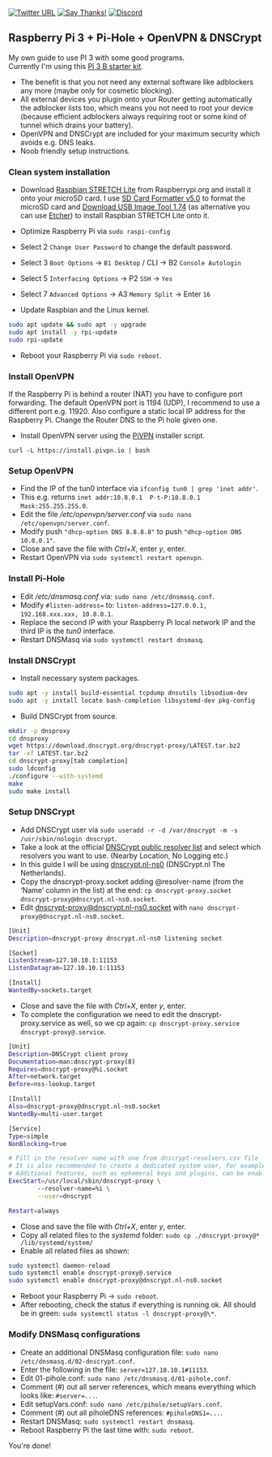[![Twitter URL](https://img.shields.io/twitter/url/https/twitter.com/fold_left.svg?style=social&label=Follow%20%40CHEF-KOCH)](https://twitter.com/FZeven)
[![Say Thanks!](https://img.shields.io/badge/Say%20Thanks-!-1EAEDB.svg)](https://saythanks.io/to/CHEF-KOCH)
[![Discord](https://discordapp.com/api/guilds/204394292519632897/widget.png)](https://discord.me/NVinside)

## Raspberry Pi 3 + Pi-Hole + OpenVPN & DNSCrypt

My own guide to use PI 3 with some good programs. <br />
Currently I'm using this [Pi 3 B starter kit](https://www.amazon.com/Raspberry-Essentials-Kit-board-Connectivity/dp/B01LWVVMUI/ref=sr_1_4?ie=UTF8&qid=1502666099&sr=8-4&keywords=raspberry+pi+3+starter+kit). <br />

* The benefit is that you not need any external software like adblockers any more (maybe only for cosmetic blocking).<br />
* All external devices you plugin onto your Router getting automatically the adblocker lists too, which means you not need to root your device (because efficient adblockers always requiring root or some kind of tunnel which drains your battery).<br />
* OpenVPN and DNSCrypt are included for your maximum security which avoids e.g. DNS leaks.
* Noob friendly setup instructions.


### Clean system installation

* Download [Raspbian STRETCH Lite](https://www.raspberrypi.org/downloads/raspbian/) from Raspberrypi.org and install it onto your microSD card. I use [SD Card Formatter v5.0](https://www.sdcard.org/downloads/formatter_4/) to format the microSD card and [Download USB Image Tool 1.74](http://www.alexpage.de/usb-image-tool/download/) (as alternative you can use [Etcher](https://etcher.io/)) to install Raspbian STRETCH Lite onto it.


* Optimize Raspberry Pi via `sudo raspi-config`
* Select 2 `Change User Password` to change the default password.
* Select 3 `Boot Options` -> `B1 Desktop` / CLI -> B2 `Console Autologin`
* Select 5 `Interfacing Options` -> P2 `SSH` -> `Yes`
* Select 7 `Advanced Options` -> A3 `Memory Split` -> Enter `16`
* Update Raspbian and the Linux kernel.

```bash
sudo apt update && sudo apt -y upgrade
sudo apt install -y rpi-update
sudo rpi-update
```

* Reboot your Raspberry Pi via `sudo reboot`.


### Install OpenVPN

If the Raspberry Pi is behind a router (NAT) you have to configure port forwarding. The default OpenVPN port is 1194 (UDP), I recommend to use a different port e.g. 11920. Also configure a static local IP address for the Raspberry Pi. Change the Router DNS to the Pi hole given one.

* Install OpenVPN server using the [PiVPN](http://www.pivpn.io/) installer script.

`curl -L https://install.pivpn.io | bash` <br />



### Setup OpenVPN


* Find the IP of the tun0 interface via `ifconfig tun0 | grep 'inet addr'`.
* This e.g. returns `inet addr:10.8.0.1  P-t-P:10.8.0.1  Mask:255.255.255.0`.
* Edit the file */etc/openvpn/server.conf* via `sudo nano /etc/openvpn/server.conf`.
* Modify push `"dhcp-option DNS 8.8.8.8"` to push `"dhcp-option DNS 10.8.0.1"`.
* Close and save the file with *Ctrl+X*, enter *y*, enter.
* Restart OpenVPN via `sudo systemctl restart openvpn`.



### Install Pi-Hole

* Edit */etc/dnsmasq.conf* via: `sudo nano /etc/dnsmasq.conf`.
* Modify `#listen-address=` to: `listen-address=127.0.0.1, 192.168.xxx.xxx, 10.8.0.1`.
* Replace the second IP with your Raspberry Pi local network IP and the third IP is the *tun0* interface.
* Restart DNSMasq via `sudo systemctl restart dnsmasq`.



### Install DNSCrypt

* Install necessary system packages.

```bash
sudo apt -y install build-essential tcpdump dnsutils libsodium-dev
sudo apt -y install locate bash-completion libsystemd-dev pkg-config
```

* Build DNSCrypt from source.

```bash
mkdir -p dnsproxy
cd dnsproxy
wget https://download.dnscrypt.org/dnscrypt-proxy/LATEST.tar.bz2
tar -xf LATEST.tar.bz2
cd dnscrypt-proxy[tab completion]
sudo ldconfig
./configure --with-systemd
make
sudo make install
```


### Setup DNSCrypt

* Add DNSCrypt user via `sudo useradd -r -d /var/dnscrypt -m -s /usr/sbin/nologin dnscrypt`.
* Take a look at the official [DNSCrypt public resolver list](https://dnscrypt.org/dnscrypt-resolvers.html) and select which resolvers you want to use. (Nearby Location, No Logging etc.)
* In this guide I will be using [dnscrypt.nl-ns0](https://dnscrypt.nl/) (DNSCrypt.nl The Netherlands).
* Copy the dnscrypt-proxy.socket adding @resolver-name (from the ‘Name’ column in the list) at the end: `cp dnscrypt-proxy.socket dnscrypt-proxy@dnscrypt.nl-ns0.socket`.
* Edit dnscrypt-proxy@dnscrypt.nl-ns0.socket with `nano dnscrypt-proxy@dnscrypt.nl-ns0.socket`.

```bash
[Unit]
Description=dnscrypt-proxy dnscrypt.nl-ns0 listening socket

[Socket]
ListenStream=127.10.10.1:11153
ListenDatagram=127.10.10.1:11153

[Install]
WantedBy=sockets.target
```

* Close and save the file with *Ctrl+X*, enter *y*, enter.
* To complete the configuration we need to edit the dnscrypt-proxy.service as well, so we cp again: `cp dnscrypt-proxy.service dnscrypt-proxy@.service`.

```bash
[Unit]
Description=DNSCrypt client proxy
Documentation=man:dnscrypt-proxy(8)
Requires=dnscrypt-proxy@%i.socket
After=network.target
Before=nss-lookup.target

[Install]
Also=dnscrypt-proxy@dnscrypt.nl-ns0.socket
WantedBy=multi-user.target

[Service]
Type=simple
NonBlocking=true

# Fill in the resolver name with one from dnscrypt-resolvers.csv file
# It is also recommended to create a dedicated system user, for example _dnscrypt
# Additional features, such as ephemeral keys and plugins, can be enabled here as well
ExecStart=/usr/local/sbin/dnscrypt-proxy \
        --resolver-name=%i \
        --user=dnscrypt

Restart=always
```

* Close and save the file with *Ctrl+X*, enter *y*, enter.
* Copy all related files to the *systemd* folder: `sudo cp ./dnscrypt-proxy@* /lib/systemd/system/`
* Enable all related files as shown:

```bash
sudo systemctl daemon-reload
sudo systemctl enable dnscrypt-proxy@.service
sudo systemctl enable dnscrypt-proxy@dnscrypt.nl-ns0.socket
```
* Reboot your Raspberry Pi -> `sudo reboot`.
* After rebooting, check the status if everything is running ok. All should be in green: `sudo systemctl status -l dnscrypt-proxy@\*`.


### Modify DNSMasq configurations

* Create an additional DNSMasq configuration file: `sudo nano /etc/dnsmasq.d/02-dnscrypt.conf`.
* Enter the following in the file: `server=127.10.10.1#11153`.
* Edit 01-pihole.conf: `sudo nano /etc/dnsmasq.d/01-pihole.conf`.
* Comment (#) out all server references, which means everything which looks like: `#server=...`.
* Edit setupVars.conf: `sudo nano /etc/pihole/setupVars.conf`.
* Comment (#) out all piholeDNS references: `#piholeDNS1=...`.
* Restart DNSMasq: `sudo systemctl restart dnsmasq`.
* Reboot Raspberry Pi the last time with: `sudo reboot`.


You're done! 

